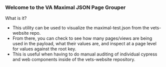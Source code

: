 ### Welcome to the VA Maximal JSON Page Grouper

What is it? 
- This utility can be used to visualize the maximal-test.json from the vets-website repo.
- From there, you can check to see how many pages/views are being used in the payload, what their values are, and inspect at a page level for values against the root key.
- This is useful when having to do manual auditing of individual cypress and web components inside of the vets-website repository.
